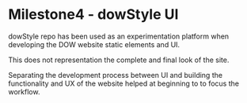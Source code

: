 # Milestone4 - dowStyle UI

dowStyle repo has been used as an experimentation platform when developing the DOW website static elements and UI.

This does not representation the complete and final look of the site.

Separating the development process between UI and building the functionality and UX of the website helped at beginning to to focus the workflow.
